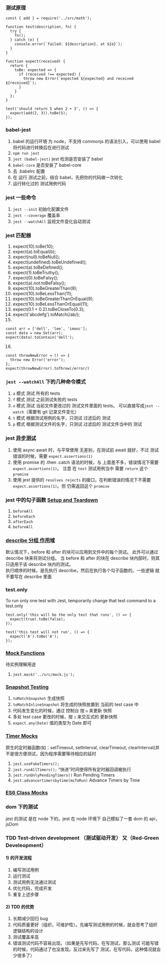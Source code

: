 ### 测试原理

```
const { add } = require('../src/math');

function test(description, fn) {
  try {
    fn();
  } catch (e) {
    console.error(`failed: ${description}. at ${e}`);
  }
}

function expect(received) {
  return {
    toBe: expected => {
      if (received !== expected) {
        throw new Error(`expected ${expected} and received ${received}`);
      }
    }
  };
}

test('should return 5 when 2 + 3', () => {
  expect(add(2, 3)).toBe(5);
});
```

### babel-jest

1. babel 的运行环境 为 node，不支持 commonjs 的语法引入，可以使用 babel 将代码进行转换后在进行测试
2. `npm run jest`
3. `jest (babel-jest)` jest 检测是否安装了 babel
4. `babel-core` 是否安装了 babel-core
5. 去 .babelrc 配置
6. 在 运行 测试之前，结合 babel，先把你的代码做一次转化
7. 运行转化过的 测试用例代码

### jest 一些命令

1. `jest --init` 初始化配置文件
2. `jest --coverage` 覆盖率
3. `jest --watchAll` 监视文件变化自动测试

### jest 匹配器

1. expect(10).toBe(10);
2. expect(a).toEqual(b);
3. expect(null).toBeNull();
4. expect(undefined).toBeUndefined();
5. expect(a).toBeDefined();
6. expect(1).toBeTruthy();
7. expect(0).toBeFalsy();
8. expect(a).not.toBeFalsy();
9. expect(10).toBeGreaterThan(9);
10. expect(10).toBeLessThan(11);
11. expect(10).toBeGreaterThanOrEqual(9);
12. expect(10).toBeLessThanOrEqual(11);
13. expect(0.1 + 0.2).toBeCloseTo(0.3);
14. expect('abcdefg').toMatch(/ab/);
15.

```
const arr = ['dell', 'lee', 'imooc'];
const data = new Set(arr);
expect(data).toContain('dell');
```

16.

```
const throwNewError = () => {
  throw new Error('error');
};
expect(throwNewError).toThrow(/error/)
```

### `jest --watchAll` 下的几种命令模式

1. `a` 模式 测试 所有的 tests
2. `f` 模式 测试 之前测试失败的 tests
3. `o` 模式 测试 当前文件更改过的 测试文件里面的 tests。 可以直接写成`jest --watch`（需要有 git 记录文件变化）
4. `t` 模式 根据测试用例的名字，只测试 过滤后的 测试
5. `p` 模式 根据测试文件的名字，只测试 过滤后的 测试文件当中的 测试

### jest [异步测试](https://jestjs.io/docs/zh-Hans/asynchronous)

1. 使用 async await 时，与平常使用 无差别，在测试前 await 就好，不过 测试 错误的时候，需要 `expect.assertions(1)`
2. 使用 promise 的 .then .catch 语法的时候，与 上面差不多，错误情况下需要 `expect.assertions(1)`。 注意 在 `test` 测试用例当中 需要 `return` 这个 `promise`
3. 使用 jest 提供的 `resolves rejects` 的接口，在判断错误的情况下不需要 `expect.assertions(1)`。但 仍需返回这个 `promise`

### jest 中的勾子函数 [Setup and Teardown](https://jestjs.io/docs/zh-Hans/setup-teardown)

1. `beforeAll`
2. `beforeEach`
3. `afterEach`
4. `beforeAll`

### [describe 分组 作用域](https://jestjs.io/docs/zh-Hans/setup-teardown#作用域)

默认情况下，before 和 after 的块可以应用到文件中的每个测试。 此外可以通过 describe 块来将测试分组。 当 before 和 after 的块在 describe 块内部时，则其只适用于该 describe 块内的测试。  
执行顺序的时候，是先执行 describe，然后在执行各个勾子函数的。一些逻辑 就不要写在 describe 里面

### test.only

To run only one test with Jest, temporarily change that test command to a test.only

```
test.only('this will be the only test that runs', () => {
  expect(true).toBe(false);
});

test('this test will not run', () => {
  expect('A').toBe('A');
});
```

### [Mock Functions](https://jestjs.io/docs/zh-Hans/mock-functions)

待实例理解用途

1. `jest.mock('../src/mock.js');`

### [Snapshot Testing](https://jestjs.io/docs/en/snapshot-testing)

1. `toMatchSnapshot` 生成快照
2. `toMatchInlineSnapshot` 将生成的快照放置到 当前的 test case 中
3. 代码发生变化的时候，通过 控制台 按 `u` 来更新 快照
4. 多处 test case 更改的时候，按 `i` 来交互式的 更新快照
5. `expect.any(Date)` 值的类型为 Date 即可

### [Timer Mocks](https://jestjs.io/docs/zh-Hans/timer-mocks)

原生的定时器函数(如：setTimeout, setInterval, clearTimeout, clearInterval)并不是很方便测试，因为程序需要等待相应的延时

1. `jest.useFakeTimers();`
2. `jest.runAllTimers();` “快进”时间使得所有定时器回调被执行
3. `jest.runOnlyPendingTimers()` Run Pending Timers
4. `jest.advancertimersbytime(msToRun)` Advance Timers by Time

### [ES6 Class Mocks](https://jestjs.io/docs/zh-Hans/es6-class-mocks)

### dom 下的测试

jest 的测试 是在 node 下的。jest 在 node 环境下 自己模拟了一套 dom 的 api， jsDom

### TDD Test-driven development （测试驱动开发） 又（Red-Green Develeopment）

#### 1) 的开发流程

1. 编写测试用例
2. 运行测试
3. 测试用例无法通过测试
4. 优化代码，完成开发
5. 重复上述步骤

#### 2) TDD 的优势

1. 长期减少回归 bug
2. 代码质量更好（组织，可维护性）。先编写测试用例的时候，就会思考了组织逻辑结构的设计
3. 测试覆盖率高
4. 错误测试代码不容易出现。（如果是先写代码，在写测试，那么测试 可能写错的时候，代码通过了也没发现。反过来先写了 测试，在写代码，这种情况就会少很多了）
